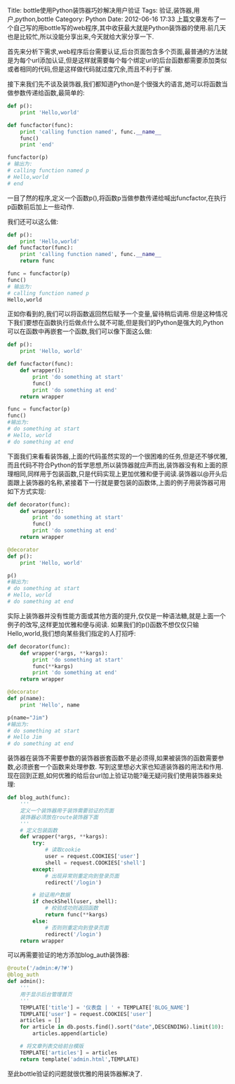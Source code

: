 Title: bottle使用Python装饰器巧妙解决用户验证
Tags: 验证,装饰器,用户,python,bottle
Category: Python
Date: 2012-06-16 17:33
上篇文章发布了一个自己写的用bottle写的web程序,其中收获最大就是Python装饰器的使用.前几天也是比较忙,所以没能分享出来,今天就给大家分享一下.

首先来分析下需求,web程序后台需要认证,后台页面包含多个页面,最普通的方法就是为每个url添加认证,但是这样就需要每个每个绑定url的后台函数都需要添加类似或者相同的代码,但是这样做代码就过度冗余,而且不利于扩展.

接下来我们先不谈及装饰器,我们都知道Python是个很强大的语言,她可以将函数当做参数传递给函数,最简单的:
```python
def p():
    print 'Hello,world'

def funcfactor(func):
    print 'calling function named', func.__name__
    func()
    print 'end'

funcfactor(p)
# 输出为:
# calling function named p
# Hello,world
# end
```
一目了然的程序,定义一个函数p(),将函数p当做参数传递给喊出funcfactor,在执行p函数前后加上一些动作.

我们还可以这么做:
```python
def p():
    print 'Hello,world'
def funcfactor(func):
    print 'calling function named', func.__name__
    return func

func = funcfactor(p)
func()
# 输出为:
# calling function named p
Hello,world
```
正如你看到的,我们可以将函数返回然后赋予一个变量,留待稍后调用.但是这种情况下我们要想在函数执行后做点什么就不可能,但是我们的Python是强大的,Python可以在函数中再嵌套一个函数,我们可以像下面这么做:
```python
def p():
    print 'Hello, world'

def funcfactor(func):
    def wrapper():
        print 'do something at start'
        func()
        print 'do something at end'
    return wrapper

func = funcfactor(p)
func()
#输出为:
# do something at start
# Hello, world
# do something at end
```
下面我们来看看装饰器,上面的代码虽然实现的一个很困难的任务,但是还不够优雅,而且代码不符合Python的哲学思想,所以装饰器就应声而出,装饰器没有和上面的原理相同,同样用于包装函数,只是代码实现上更加优雅和便于阅读.装饰器以@开头后面跟上装饰器的名称,紧接着下一行就是要包装的函数体,上面的例子用装饰器可用如下方式实现:
```python
def decorator(func):
    def wrapper():
        print 'do something at start'
        func()
        print 'do something at end'
    return wrapper

@decorator
def p():
    print 'Hello, world'

p()
#输出为:
# do something at start
# Hello, world
# do something at end
```
实际上装饰器并没有性能方面或其他方面的提升,仅仅是一种语法糖,就是上面一个例子的改写,这样更加优雅和便与阅读.
如果我们的p()函数不想仅仅只输Hello,world,我们想向某些我们指定的人打招呼:
```python
def decorator(func):
    def wrapper(*args, **kargs):
        print 'do something at start'
        func(**kargs)
        print 'do something at end'
    return wrapper

@decorator
def p(name):
    print 'Hello', name

p(name="Jim")
#输出为:
# do something at start
# Hello Jim
# do something at end
```
装饰器在装饰不需要参数的装饰器嵌套函数不是必须得,如果被装饰的函数需要参数,必须嵌套一个函数来处理参数.
写到这里想必大家也知道装饰器的用法和作用.现在回到正题,如何优雅的给后台url加上验证功能?毫无疑问我们使用装饰器来处理:
```python
def blog_auth(func):
    '''
    定义一个装饰器用于装饰需要验证的页面
    装饰器必须放在route装饰器下面
    '''
    # 定义包装函数
    def wrapper(*args, **kargs):
        try:
            # 读取cookie
            user = request.COOKIES['user']
            shell = request.COOKIES['shell']
        except:
            # 出现异常则重定向到登录页面
            redirect('/login')

        # 验证用户数据
        if checkShell(user, shell):
            # 校验成功则返回函数
            return func(**kargs)
        else:
            # 否则则重定向到登录页面
            redirect('/login')
    return wrapper
```
可以再需要验证的地方添加blog_auth装饰器:
```python
@route('/admin:#/?#')
@blog_auth
def admin():
    '''
    用于显示后台管理首页
    '''
    TEMPLATE['title'] = '仪表盘 | ' + TEMPLATE['BLOG_NAME']
    TEMPLATE['user'] = request.COOKIES['user']
    articles = []
    for article in db.posts.find().sort("date",DESCENDING).limit(10):
        articles.append(article)

    # 将文章列表交给前台模版
    TEMPLATE['articles'] = articles
    return template('admin.html',TEMPLATE)
```
至此bottle验证的问题就很优雅的用装饰器解决了.

